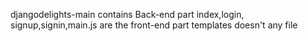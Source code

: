 djangodelights-main contains Back-end part
index,login, signup,signin,main.js are the front-end part 
templates doesn't any file 
